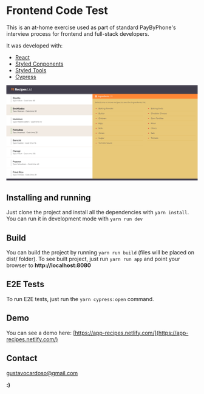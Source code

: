 # Frontend Code Test

This is an at-home exercise used as part of standard PayByPhone's interview process for frontend and full-stack developers.

It was developed with:

- [React](https://github.com/facebook/react)
- [Styled Conponents](https://github.com/styled-components/styled-components)
- [Styled Tools](https://github.com/diegohaz/styled-tools)
- [Cypress](https://github.com/cypress-io/cypress)

<img src="https://raw.githubusercontent.com/gustavocardoso/frontend-test/readme/screenshot.png?v=2" width="1000" />

## Installing and running

Just clone the project and install all the dependencies with `yarn install`.
You can run it in development mode with `yarn run dev`

## Build

You can build the project by running `yarn run build` (files will be placed on dist/ folder). To see built project, just run `yarn run app` and point your browser to **http://localhost:8080**

## E2E Tests

To run E2E tests, just run the `yarn cypress:open` command.

## Demo

You can see a demo here: [https://app-recipes.netlify.com/](https://app-recipes.netlify.com/)

## Contact

[gustavocardoso@gmail.com](mailto://gustavocardoso@gmail.com)

**:)**
